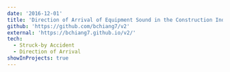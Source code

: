 ```yaml
---
date: '2016-12-01'
title: 'Direction of Arrival of Equipment Sound in the Construction Industry'
github: 'https://github.com/bchiang7/v2'
external: 'https://bchiang7.github.io/v2/'
tech:
  - Struck-by Accident
  - Direction of Arrival
showInProjects: true
---
```

